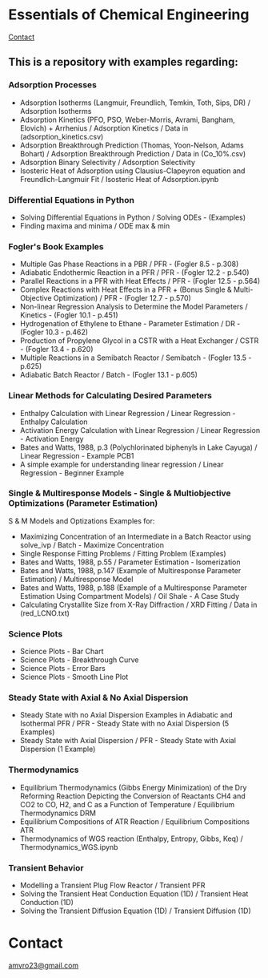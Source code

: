 # Essentials of Chemical Engineering

[Contact](#Contact)

## This is a repository with examples regarding:

### Adsorption Processes
- Adsorption Isotherms (Langmuir, Freundlich, Temkin, Toth, Sips, DR) / Adsorption Isotherms
- Adsorption Kinetics (PFO, PSO, Weber-Morris, Avrami, Bangham, Elovich) + Arrhenius / Adsorption Kinetics / Data in (adsorption_kinetics.csv)
- Adsorption Breakthrough Prediction (Thomas, Yoon-Nelson, Adams Bohart) / Adsorption Breakthrough Prediction / Data in (Co_10%.csv)
- Adsorption Binary Selectivity / Adsorption Selectivity
- Isosteric Heat of Adsorption using Clausius-Clapeyron equation and Freundlich-Langmuir Fit / Isosteric Heat of Adsorption.ipynb

### Differential Equations in Python
- Solving Differential Equations in Python / Solving ODEs - (Examples)
- Finding maxima and minima / ODE max & min

### Fogler's Book Examples
- Multiple Gas Phase Reactions in a PBR / PFR - (Fogler 8.5 - p.308)
- Adiabatic Endothermic Reaction in a PFR / PFR - (Fogler 12.2 - p.540)
- Parallel Reactions in a PFR with Heat Effects / PFR - (Fogler 12.5 - p.564)
- Complex Reactions with Heat Effects in a PFR + (Bonus Single & Multi-Objective Optimization) / PFR - (Fogler 12.7 - p.570)
- Non-linear Regression Analysis to Determine the Model Parameters / Kinetics - (Fogler 10.1 - p.451)
- Hydrogenation of Ethylene to Ethane - Parameter Estimation / DR - (Fogler 10.3 - p.462)
- Production of Propylene Glycol in a CSTR with a Heat Exchanger / CSTR - (Fogler 13.4 - p.620)
- Multiple Reactions in a Semibatch Reactor / Semibatch - (Fogler 13.5 - p.625)
- Adiabatic Batch Reactor / Batch - (Fogler 13.1 - p.605)

### Linear Methods for Calculating Desired Parameters
- Enthalpy Calculation with Linear Regression / Linear Regression - Enthalpy Calculation
- Activation Energy Calculation with Linear Regression / Linear Regression - Activation Energy
- Bates and Watts, 1988, p.3 (Polychlorinated biphenyls in Lake Cayuga) / Linear Regression - Example PCB1
- A simple example for understanding linear regression / Linear Regression - Beginner Example

### Single & Multiresponse Models - Single & Multiobjective Optimizations (Parameter Estimation)
S & M Models and Optizations Examples for:
- Maximizing Concentration of an Intermediate in a Batch Reactor using solve_ivp / Batch - Maximize Concentration
- Single Response Fitting Problems / Fitting Problem (Examples)
- Bates and Watts, 1988, p.55 / Parameter Estimation - Isomerization
- Bates and Watts, 1988, p.147 (Example of Multiresponse Parameter Estimation) / Multiresponse Model
- Bates and Watts, 1988, p.188 (Example of a Multiresponse Parameter Estimation Using Compartment Models) / Oil Shale - A Case Study
- Calculating Crystallite Size from X-Ray Diffraction / XRD Fitting / Data in (red_LCNO.txt)

### Science Plots
- Science Plots - Bar Chart
- Science Plots - Breakthrough Curve
- Science Plots - Error Bars
- Science Plots - Smooth Line Plot

### Steady State with Axial & No Axial Dispersion
- Steady State with no Axial Dispersion Examples in Adiabatic and Isothermal PFR / PFR - Steady State with no Axial Dispersion (5 Examples)
- Steady State with Axial Dispersion / PFR - Steady State with Axial Dispersion (1 Example)

### Thermodynamics
- Equilibrium Thermodynamics (Gibbs Energy Minimization) of the Dry Reforming Reaction Depicting the Conversion of Reactants CH4 and CO2 to CO, H2, and C as a Function of Temperature / Equilibrium Thermodynamics DRM
- Equilibrium Compositions of ATR Reaction / Equilibrium Compositions ATR
- Thermodynamics of WGS reaction (Enthalpy, Entropy, Gibbs, Keq) / Thermodynamics_WGS.ipynb

### Transient Behavior
- Modelling a Transient Plug Flow Reactor / Transient PFR
- Solving the Transient Heat Conduction Equation (1D) / Transient Heat Conduction (1D)
- Solving the Transient Diffusion Equation (1D) / Transient Diffusion (1D)

# Contact
amvro23@gmail.com
